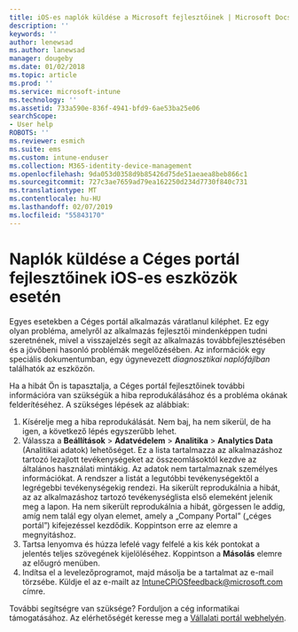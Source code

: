 ```yaml
---
title: iOS-es naplók küldése a Microsoft fejlesztőinek | Microsoft Docs
description: ''
keywords: ''
author: lenewsad
ms.author: lanewsad
manager: dougeby
ms.date: 01/02/2018
ms.topic: article
ms.prod: ''
ms.service: microsoft-intune
ms.technology: ''
ms.assetid: 733a590e-836f-4941-bfd9-6ae53ba25e06
searchScope:
- User help
ROBOTS: ''
ms.reviewer: esmich
ms.suite: ems
ms.custom: intune-enduser
ms.collection: M365-identity-device-management
ms.openlocfilehash: 9da053d0358d9b85426d75de51aeaea8beb866c1
ms.sourcegitcommit: 727c3ae7659ad79ea162250d234d7730f840c731
ms.translationtype: MT
ms.contentlocale: hu-HU
ms.lasthandoff: 02/07/2019
ms.locfileid: "55843170"
---
```

# <a name="send-logs-to-the-company-portal-developers-for-ios-devices"></a>Naplók küldése a Céges portál fejlesztőinek iOS-es eszközök esetén

Egyes esetekben a Céges portál alkalmazás váratlanul kiléphet. Ez egy olyan probléma, amelyről az alkalmazás fejlesztői mindenképpen tudni szeretnének, mivel a visszajelzés segít az alkalmazás továbbfejlesztésében és a jövőbeni hasonló problémák megelőzésében. Az információk egy speciális dokumentumban, egy úgynevezett _diagnosztikai naplófájlban_ találhatók az eszközön.

Ha a hibát Ön is tapasztalja, a Céges portál fejlesztőinek további információra van szükségük a hiba reprodukálásához és a probléma okának felderítéséhez. A szükséges lépések az alábbiak:

1.  Kísérelje meg a hiba reprodukálását. Nem baj, ha nem sikerül, de ha igen, a következő lépés egyszerűbb lehet.
2.  Válassza a __Beállítások__ > __Adatvédelem__ > __Analitika__ > __Analytics Data__ (Analitikai adatok) lehetőséget. Ez a lista tartalmazza az alkalmazáshoz tartozó lezajlott tevékenységeket az összeomlásoktól kezdve az általános használati mintákig. Az adatok nem tartalmaznak személyes információkat. A rendszer a listát a legutóbbi tevékenységektől a legrégebbi tevékenységekig rendezi. Ha sikerült reprodukálnia a hibát, az az alkalmazáshoz tartozó tevékenységlista első elemeként jelenik meg a lapon. Ha nem sikerült reprodukálnia a hibát, görgessen le addig, amíg nem talál egy olyan elemet, amely a „Company Portal” („céges portál”) kifejezéssel kezdődik. Koppintson erre az elemre a megnyitáshoz.
3.  Tartsa lenyomva és húzza lefelé vagy felfelé a kis kék pontokat a jelentés teljes szövegének kijelöléséhez. Koppintson a __Másolás__ elemre az előugró menüben.
4.  Indítsa el a levelezőprogramot, majd másolja be a tartalmat az e-mail törzsébe. Küldje el az e-mailt az <a href="mailto:IntuneCPiOSfeedback@microsoft.com?subject=My Company Portal App Closed Unexpectedly&body=Press and hold, then paste your copied Company Portal app logs here.">IntuneCPiOSfeedback@microsoft.com</a> címre.

További segítségre van szüksége? Forduljon a cég informatikai támogatásához. Az elérhetőségét keresse meg a [Vállalati portál webhelyén](https://go.microsoft.com/fwlink/?linkid=2010980).
